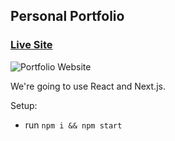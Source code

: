 ## Personal Portfolio

### [Live Site](http://enespolat.surge.sh/)

![Portfolio Website](https://i.ibb.co/WgPMpts/image.png)

We're going to use React and Next.js.

Setup:
- run ```npm i && npm start```
